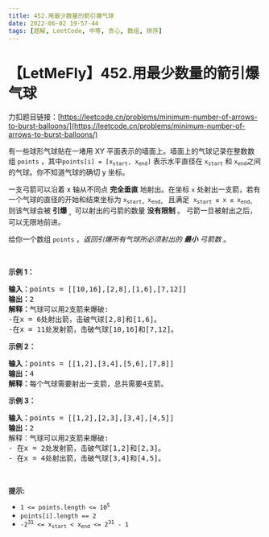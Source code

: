 ```yaml
---
title: 452.用最少数量的箭引爆气球
date: 2022-06-02 19-57-44
tags: [题解, LeetCode, 中等, 贪心, 数组, 排序]
---
```


# 【LetMeFly】452.用最少数量的箭引爆气球

力扣题目链接：[https://leetcode.cn/problems/minimum-number-of-arrows-to-burst-balloons/](https://leetcode.cn/problems/minimum-number-of-arrows-to-burst-balloons/)

<p>有一些球形气球贴在一堵用 XY 平面表示的墙面上。墙面上的气球记录在整数数组&nbsp;<code>points</code>&nbsp;，其中<code>points[i] = [x<sub>start</sub>, x<sub>end</sub>]</code>&nbsp;表示水平直径在&nbsp;<code>x<sub>start</sub></code>&nbsp;和&nbsp;<code>x<sub>end</sub></code>之间的气球。你不知道气球的确切 y 坐标。</p>

<p>一支弓箭可以沿着 x 轴从不同点 <strong>完全垂直</strong> 地射出。在坐标 <code>x</code> 处射出一支箭，若有一个气球的直径的开始和结束坐标为 <code>x</code><sub><code>start</code>，</sub><code>x</code><sub><code>end</code>，</sub> 且满足 &nbsp;<code>x<sub>start</sub>&nbsp;≤ x ≤ x</code><sub><code>end</code>，</sub>则该气球会被 <strong>引爆</strong>&nbsp;<sub>。</sub>可以射出的弓箭的数量 <strong>没有限制</strong> 。 弓箭一旦被射出之后，可以无限地前进。</p>

<p>给你一个数组 <code>points</code> ，<em>返回引爆所有气球所必须射出的 <strong>最小</strong> 弓箭数&nbsp;</em>。</p>
&nbsp;

<p><strong>示例 1：</strong></p>

<pre>
<strong>输入：</strong>points = [[10,16],[2,8],[1,6],[7,12]]
<strong>输出：</strong>2
<strong>解释：</strong>气球可以用2支箭来爆破:
-在x = 6处射出箭，击破气球[2,8]和[1,6]。
-在x = 11处发射箭，击破气球[10,16]和[7,12]。</pre>

<p><strong>示例 2：</strong></p>

<pre>
<strong>输入：</strong>points = [[1,2],[3,4],[5,6],[7,8]]
<strong>输出：</strong>4
<strong>解释：</strong>每个气球需要射出一支箭，总共需要4支箭。</pre>

<p><strong>示例 3：</strong></p>

<pre>
<strong>输入：</strong>points = [[1,2],[2,3],[3,4],[4,5]]
<strong>输出：</strong>2
解释：气球可以用2支箭来爆破:
- 在x = 2处发射箭，击破气球[1,2]和[2,3]。
- 在x = 4处射出箭，击破气球[3,4]和[4,5]。</pre>

<p>&nbsp;</p>

<p><meta charset="UTF-8" /></p>

<p><strong>提示:</strong></p>

<ul>
	<li><code>1 &lt;= points.length &lt;= 10<sup>5</sup></code></li>
	<li><code>points[i].length == 2</code></li>
	<li><code>-2<sup>31</sup>&nbsp;&lt;= x<sub>start</sub>&nbsp;&lt; x<sub>end</sub>&nbsp;&lt;= 2<sup>31</sup>&nbsp;- 1</code></li>
</ul>


    